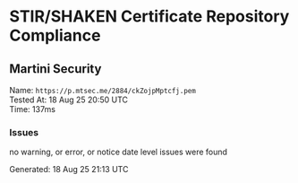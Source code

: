 # STIR/SHAKEN Certificate Repository Compliance

## Martini Security

Name: `https://p.mtsec.me/2884/ckZojpMptcfj.pem`\
Tested At: 18 Aug 25 20:50 UTC\
Time: 137ms

### Issues

no warning, or error, or notice date level issues were found

Generated: 18 Aug 25 21:13 UTC